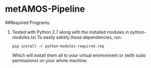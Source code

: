 # metAMOS-Pipeline
##Required Programs:
1. Tested with Python 2.7 along with the installed modules in python-modules.txt
    To easily satisfy these dependencies, run:
    ```
    pip install -r python-modules-required.req
    ```
    Which will install them all to your virtual environment or (with sudo permissions) on your whole machine.

